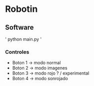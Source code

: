 # Robotin

## Software

' python main.py '

### Controles

- Boton 1 -> modo normal
- Boton 2 -> modo imagenes
- Boton 3 -> modo rojo ? / experimental
- Boton 4 -> modo sonrojado

